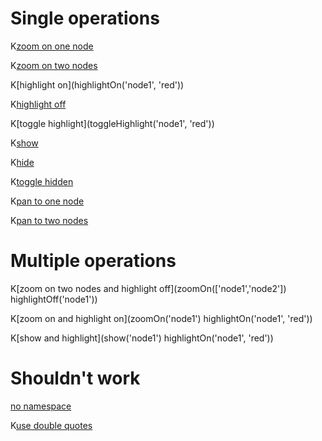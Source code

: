 # Single operations

K[zoom on one node](zoomOn('node1'))

K[zoom on two nodes](zoomOn(['node1','node2']))

K[highlight on](highlightOn('node1', 'red'))

K[highlight off](highlightOff('node1'))

K[toggle highlight](toggleHighlight('node1', 'red'))

K[show](show('node1'))

K[hide](hide('node1'))

K[toggle hidden](toggleHidden('node1'))

K[pan to one node](panTo('node1'))

K[pan to two nodes](panTo(['node1','node2']))

# Multiple operations

K[zoom on two nodes and highlight off](zoomOn(['node1','node2']) highlightOff('node1'))

K[zoom on and highlight on](zoomOn('node1') highlightOn('node1', 'red'))

K[show and highlight](show('node1') highlightOn('node1', 'red'))

# Shouldn't work
[no namespace](show('node1'))

K[use double quotes](show("node1"))
